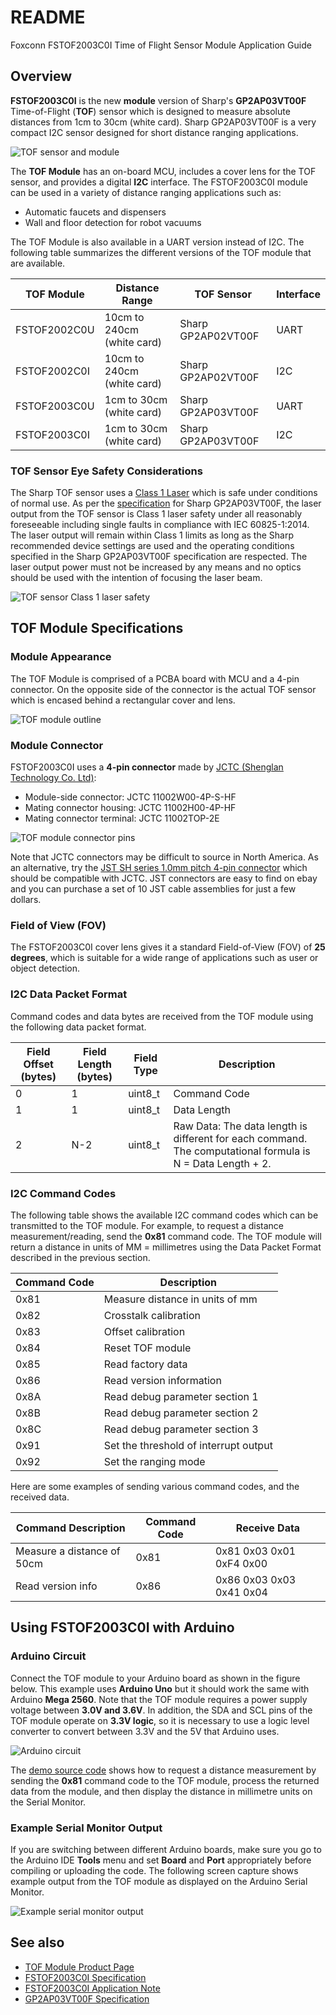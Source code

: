 # README
Foxconn FSTOF2003C0I Time of Flight Sensor Module Application Guide

## Overview
**FSTOF2003C0I** is the new **module** version of Sharp's **GP2AP03VT00F** Time-of-Flight (**TOF**) sensor which is designed to measure absolute distances from 1cm to 30cm (white card). Sharp GP2AP03VT00F is a very compact I2C sensor designed for short distance ranging applications.

![TOF sensor and module](https://github.com/sharpsensoruser/sharp-sensor-demos/blob/master/images/foxconn_fstof2003c0i_tofsensor.png)

The **TOF Module** has an on-board MCU, includes a cover lens for the TOF sensor, and provides a digital **I2C** interface. The FSTOF2003C0I module can be used in a variety of distance ranging applications such as:
* Automatic faucets and dispensers
* Wall and floor detection for robot vacuums

The TOF Module is also available in a UART version instead of I2C. The following table summarizes the different versions of the TOF module that are available.

| TOF Module | Distance Range|TOF Sensor|Interface|
|-------------|-------------|-------------|---------|
|FSTOF2002C0U|10cm to 240cm (white card)|Sharp GP2AP02VT00F|UART|
|FSTOF2002C0I|10cm to 240cm (white card)|Sharp GP2AP02VT00F|I2C|
|FSTOF2003C0U|1cm to 30cm (white card)|Sharp GP2AP03VT00F|UART|
|FSTOF2003C0I|1cm to 30cm (white card)|Sharp GP2AP03VT00F|I2C|

### TOF Sensor Eye Safety Considerations

The Sharp TOF sensor uses a [Class 1 Laser](https://en.wikipedia.org/wiki/Laser_safety#Class_1) which is safe under conditions of normal use. As per the [specification](http://www.socle-tech.com/doc/IC%20Channel%20Product/SHARP_GP2AP03VT00F_Specification.pdf) for Sharp GP2AP03VT00F, the laser output from the TOF sensor is Class 1 laser safety under all reasonably foreseeable including single faults in compliance with IEC 60825-1:2014. The laser output will remain within Class 1 limits as long as the Sharp recommended device settings are used and the operating conditions specified in the Sharp GP2AP03VT00F specification are respected. The laser output power must not be increased by any means and no optics should be used with the intention of focusing the laser beam.

![TOF sensor Class 1 laser safety](https://github.com/sharpsensoruser/sharp-sensor-demos/blob/master/images/sharp_mtof171000c0_lasersafety.png)

## TOF Module Specifications

### Module Appearance

The TOF Module is comprised of a PCBA board with MCU and a 4-pin connector. On the opposite side of the connector is the actual TOF sensor which is encased behind a rectangular cover and lens.

![TOF module outline](https://github.com/sharpsensoruser/sharp-sensor-demos/blob/master/images/foxconn_fstof2002c0u_appearance.png)

### Module Connector

FSTOF2003C0I uses a **4-pin connector** made by [JCTC (Shenglan Technology Co. Ltd)](http://www.jctc.com.cn/):

* Module-side connector: JCTC 11002W00-4P-S-HF
* Mating connector housing: JCTC 11002H00-4P-HF
* Mating connector terminal: JCTC 11002TOP-2E

![TOF module connector pins](https://github.com/sharpsensoruser/sharp-sensor-demos/blob/master/images/foxconn_fstof2003c0i_connectorpins.png)

Note that JCTC connectors may be difficult to source in North America. As an alternative, try the [JST SH series 1.0mm pitch 4-pin connector](http://www.jst-mfg.com/product/pdf/eng/eSH.pdf) which should be compatible with JCTC. JST connectors are easy to find on ebay and you can purchase a set of 10 JST cable assemblies for just a few dollars.

### Field of View (FOV)

The FSTOF2003C0I cover lens gives it a standard Field-of-View (FOV) of **25 degrees**, which is suitable for a wide range of applications such as user or object detection. 

### I2C Data Packet Format

Command codes and data bytes are received from the TOF module using the following data packet format.

| Field Offset (bytes) | Field Length (bytes)|Field Type | Description |
|-------------|-------------|-------------|---------|
|0|1|uint8_t|Command Code|
|1|1|uint8_t|Data Length|
|2|N-2|uint8_t|Raw Data: The data length is different for each command. The computational formula is N = Data Length + 2.|

### I2C Command Codes

The following table shows the available I2C command codes which can be transmitted to the TOF module. For example, to request a distance measurement/reading, send the **0x81** command code. The TOF module will return a distance in units of MM = millimetres using the Data Packet Format described in the previous section.

| Command Code | Description |
|-------------|-------------|
| 0x81 | Measure distance in units of mm |
| 0x82 | Crosstalk calibration |
| 0x83 | Offset calibration |
| 0x84 | Reset TOF module |
| 0x85 | Read factory data |
| 0x86 | Read version information |
| 0x8A | Read debug parameter section 1 |
| 0x8B | Read debug parameter section 2 |
| 0x8C | Read debug parameter section 3 |
| 0x91 | Set the threshold of interrupt output |
| 0x92 | Set the ranging mode |

Here are some examples of sending various command codes, and the received data.

| Command Description| Command Code | Receive Data
|-------------|-------------|-------------|
| Measure a distance of 50cm | 0x81 | 0x81 0x03 0x01 0xF4 0x00
| Read version info | 0x86 | 0x86 0x03 0x03 0x41 0x04

## Using FSTOF2003C0I with Arduino

### Arduino Circuit

Connect the TOF module to your Arduino board as shown in the figure below. This example uses **Arduino Uno** but it should work the same with Arduino **Mega 2560**. Note that the TOF module requires a power supply voltage between **3.0V and 3.6V**. In addition, the SDA and SCL pins of the TOF module operate on **3.3V logic**, so it is necessary to use a logic level converter to convert between 3.3V and the 5V that Arduino uses.

![Arduino circuit](https://github.com/sharpsensoruser/sharp-sensor-demos/blob/master/images/foxconn_fstof2003c0i_circuit.png)

The [demo source code](https://github.com/sharpsensoruser/sharp-sensor-demos/blob/master/FSTOF2003C0I/foxconn_fstof2003c0i_demo.ino) shows how to request a distance measurement by sending the **0x81** command code to the TOF module, process the returned data from the module, and then display the distance in millimetre units on the Serial Monitor.

### Example Serial Monitor Output

If you are switching between different Arduino boards, make sure you go to the Arduino IDE **Tools** menu and set **Board** and **Port** appropriately before compiling or uploading the code. The following screen capture shows example output from the TOF module as displayed on the Arduino Serial Monitor.

![Example serial monitor output](https://github.com/sharpsensoruser/sharp-sensor-demos/blob/master/images/foxconn_fstof2003c0i_monitor.png)

## See also
* [TOF Module Product Page](http://www.socle-tech.com/Socle_ToF_Module%20.php)
* [FSTOF2003C0I Specification](http://www.socle-tech.com/doc/IC%20Channel%20Product/FSTOF2003C0x%20ToF%20module%20Preliminary%20V3_EN.pdf)
* [FSTOF2003C0I Application Note](http://www.socle-tech.com/doc/IC%20Channel%20Product/FSTOF200xC0x%20ToF%20module%20Preliminary%20application%20guide%20.pdf)
* [GP2AP03VT00F Specification](http://www.socle-tech.com/doc/IC%20Channel%20Product/SHARP_GP2AP03VT00F_Specification.pdf)

